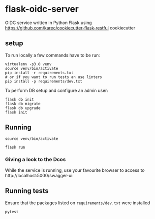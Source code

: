 # flask-oidc-server
OIDC service written in Python Flask using https://github.com/karec/cookiecutter-flask-restful cookiecutter


## setup 


To run locally a few commands have to be run:
```
virtualenv -p3.8 venv
source venv/bin/activate
pip install -r requirements.txt
# or if you want to run tests an use linters
pip install -p requirements/dev.txt
```
To perform DB setup and configure an admin user:


```
flask db init
flask db migrate
flask db upgrade
flask init
```

## Running 

```
source venv/bin/activate

flask run
```

### Giving a look to the Dcos 

While the service is running, use your favourite browser to access to http://localhost:5000/swagger-ui

## Running tests

Ensure that the packages listed on `requirements/dev.txt` were installed

```
pytest
```
